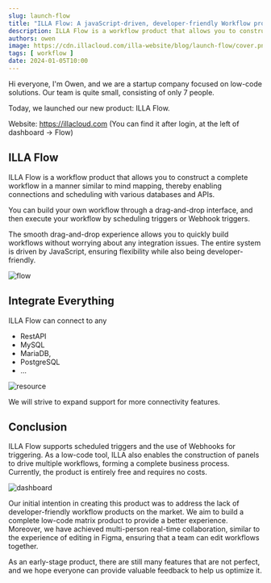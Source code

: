 ```yaml
---
slug: launch-flow
title: "ILLA Flow: A javaScript-driven, developer-friendly Workflow product"
description: ILLA Flow is a workflow product that allows you to construct a complete workflow in a manner similar to mind mapping, thereby enabling connections and scheduling with various databases and APIs.
authors: owen
image: https://cdn.illacloud.com/illa-website/blog/launch-flow/cover.png
tags: [ workflow ]
date: 2024-01-05T10:00
---
```


Hi everyone, I'm Owen, and we are a startup company focused on low-code solutions. Our team is quite small, consisting of only 7 people.

Today, we launched our new product: ILLA Flow.

Website: https://illacloud.com (You can find it after login, at the left of dashboard -> Flow)

## ILLA Flow

ILLA Flow is a workflow product that allows you to construct a complete workflow in a manner similar to mind mapping, thereby enabling connections and scheduling with various databases and APIs.

You can build your own workflow through a drag-and-drop interface, and then execute your workflow by scheduling triggers or Webhook triggers.

The smooth drag-and-drop experience allows you to quickly build workflows without worrying about any integration issues. The entire system is driven by JavaScript, ensuring flexibility while also being developer-friendly.

![flow](https://cdn.illacloud.com/illa-website/blog/launch-flow/flow.jpeg)

## Integrate Everything

ILLA Flow can connect to any
- RestAPI
- MySQL
- MariaDB,
- PostgreSQL
- ...

![resource](https://cdn.illacloud.com/illa-website/blog/launch-flow/resource.jpeg)

We will strive to expand support for more connectivity features.

## Conclusion

ILLA Flow supports scheduled triggers and the use of Webhooks for triggering. As a low-code tool, ILLA also enables the construction of panels to drive multiple workflows, forming a complete business process. Currently, the product is entirely free and requires no costs. 

![dashboard](https://cdn.illacloud.com/illa-website/blog/launch-flow/dashboard.jpeg)

Our initial intention in creating this product was to address the lack of developer-friendly workflow products on the market. We aim to build a complete low-code matrix product to provide a better experience. Moreover, we have achieved multi-person real-time collaboration, similar to the experience of editing in Figma, ensuring that a team can edit workflows together. 

As an early-stage product, there are still many features that are not perfect, and we hope everyone can provide valuable feedback to help us optimize it.

